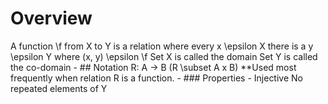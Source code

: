 # Overview
A function \f from X to Y is a relation where every x \epsilon X there is a y \epsilon Y where (x, y) \epsilon \f
Set X is called the domain
Set Y is called the co-domain
	- ## Notation
	  R: A -> B (R \subset A x B)
	  **Used most frequently when relation R is a function.
	- ### Properties
	  - Injective
	  No repeated elements of Y